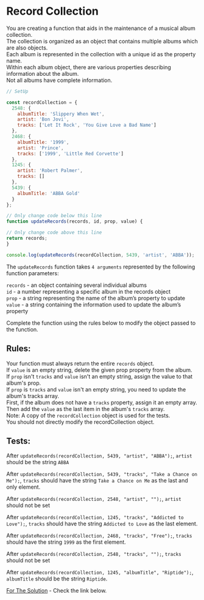# Record Collection     

You are creating a function that aids in the maintenance of a musical album collection.      
The collection is organized as an object that contains multiple albums which are also objects.      
Each album is represented in the collection with a unique id as the property name.      
Within each album object, there are various properties describing information about the album.      
Not all albums have complete information.     

```js
// SetUp

const recordCollection = {
  2548: {
    albumTitle: 'Slippery When Wet',
    artist: 'Bon Jovi',
    tracks: ['Let It Rock', 'You Give Love a Bad Name']
  },
  2468: {
    albumTitle: '1999',
    artist: 'Prince',
    tracks: ['1999', 'Little Red Corvette']
  },
  1245: {
    artist: 'Robert Palmer',
    tracks: []
  },
  5439: {
    albumTitle: 'ABBA Gold'
  }
};

// Only change code below this line
function updateRecords(records, id, prop, value) {

// Only change code above this line
return records;
}

console.log(updateRecords(recordCollection, 5439, 'artist', 'ABBA'));
```
The `updateRecords` function takes `4 arguments` represented by the following function parameters:     

`records` - an object containing several individual albums     
`id` - a number representing a specific album in the records object     
`prop` - a string representing the name of the album’s property to update     
`value` - a string containing the information used to update the album’s property     

Complete the function using the rules below to modify the object passed to the function.     

## Rules:

Your function must always return the entire `records` object.     
If `value` is an empty string, delete the given prop property from the album.     
If `prop` isn't `tracks` and `value` isn't an empty string, assign the value to that album's prop.     
If `prop` is `tracks` and `value` isn't an empty string, you need to update the album's tracks array.      
First, if the album does not have a `tracks` property, assign it an empty array.      
Then add the `value` as the last item in the album's `tracks` array.     
Note: A copy of the `recordCollection` object is used for the tests.      
You should not directly modify the recordCollection object.     

## Tests:

After `updateRecords(recordCollection, 5439, "artist", "ABBA");`, `artist` should be the string `ABBA`

After `updateRecords(recordCollection, 5439, "tracks", "Take a Chance on Me");`, `tracks` should have the string `Take a Chance on Me` as the last and only element.

After `updateRecords(recordCollection, 2548, "artist", "");`, `artist` should not be set

After `updateRecords(recordCollection, 1245, "tracks", "Addicted to Love");`, `tracks` should have the string `Addicted to Love` as the last element.

After `updateRecords(recordCollection, 2468, "tracks", "Free");`, `tracks` should have the string `1999` as the first element.

After `updateRecords(recordCollection, 2548, "tracks", "");`, `tracks` should not be set

After `updateRecords(recordCollection, 1245, "albumTitle", "Riptide");`, `albumTitle` should be the string `Riptide`.

[For The Solution](./album_solution.js) - Check the link below.
